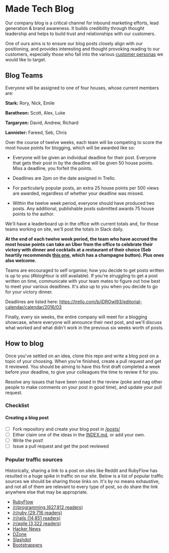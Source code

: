 # Made Tech Blog

Our company blog is a critical channel for inbound marketing efforts, lead generation & brand awareness. It builds credibility through thought leadership and helps to build trust and relationships with our customers.

One of ours aims is to ensure our blog posts closely align with our positioning, and provides interesting and thought provoking reading to our customers, especially those who fall into the various [customer personas](https://docs.google.com/a/maine-associates.com/document/d/1S0VF2oMMGqyHByisSmGDMGpZgTUcuh-38J9rg6GpcEQ/edit?usp=sharing) we would like to target.

## Blog Teams

Everyone will be assigned to one of four houses, whose current members are:

**Stark:** Rory, Nick, Emile

**Baratheon:** Scott, Alex, Luke

**Targaryen:** David, Andrew, Richard

**Lannister:** Fareed, Seb, Chris

Over the course of twelve weeks, each team will be competing to score the most house points for blogging, which will be awarded like so:

- Everyone will be given an individual deadline for their post. Everyone that gets their post in by the deadline will be given 50 house points. Miss a deadline, you forfeit the points.

- Deadlines are 2pm on the date assigned in Trello.

- For particularly popular posts, an extra 25 house points per 500 views are awarded, regardless of whether your deadline was missed.

- Within the twelve week period, everyone should have produced two posts. Any additional, publishable posts submitted awards 75 house points to the author.

We'll have a leaderboard up in the office with current totals and, for those teams working on site, we'll post the totals in Slack daily.

**At the end of each twelve week period, the team who have accrued the most house points can take an Uber from the office to celebrate their victory with dinner and cocktails at a restaurant of their choice (Seb heartily recommends [this one](http://www.bobbobricard.com/), which has a champagne button). Plus ones also welcome.**

Teams are encouraged to self organise; how you decide to get posts written is up to you (#blogHour is still available). If you're struggling to get a post written on time, communicate with your team mates to figure out how best to meet your various deadlines. It's also up to you when you decide to go for your victory dinner.

Deadlines are listed here: https://trello.com/b/jDROwI93/editorial-calendar/calendar/2016/03

Finally, every six weeks, the entire company will meet for a blogging showcase, where everyone will announce their next post, and we'll discuss what worked and what didn't work in the previous six weeks worth of posts.

## How to blog

Once you've settled on an idea, clone this repo and write a blog post on a topic of your choosing. When you're finished, create a pull request and get it reviewed. You should be aiming to have this first draft completed a week before your deadline, to give your colleagues the time to review it for you.

Resolve any issues that have been raised in the review (poke and nag other people to make comments on your post in good time), and update your pull request.

### Checklist

#### Creating a blog post

 - [ ] Fork repository and create your blog post in [/posts/](/posts/)
 - [ ] Either claim one of the ideas in the [INDEX.md](INDEX.md), or add your own.
 - [ ] Write the post!
 - [ ] Issue a pull request and get the post reviewed

### Popular traffic sources

Historically, sharing a link to a post on sites like Reddit and RubyFlow has resulted in a huge spike in traffic on our site. Below is a list of popular traffic sources we should be sharing those links on. It's by no means exhaustive, and not all of them are relevant to every type of post, so do share the link anywhere else that may be appropriate.

- [RubyFlow](http://www.rubyflow.com)
- [/r/programming (627,812 readers)](http://www.reddit.com/r/programming)
- [/r/ruby (29,716 readers)](http://www.reddit.com/r/ruby)
- [/r/rails (14,851 readers)](http://www.reddit.com/r/rails)
- [/r/agile (3,322 readers)](http://www.reddit.com/r/agile)
- [Hacker News](https://news.ycombinator.com/submit)
- [DZone](https://dzone.com/links)
- [Slashdot](http://developers.slashdot.org/)
- [Bootstrappers](http://www.bootstrappers.io/)
